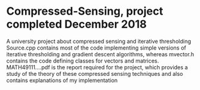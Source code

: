 # Compressed-Sensing, project completed December 2018
A university project about compressed sensing and iterative thresholding
Source.cpp contains most of the code implementing simple versions of iterative thresholding and gradient descent algorithms, 
whereas mvector.h contains the code defining classes for vectors and matrices. MATH49111....pdf is the report required for the project, 
which provides a study of the theory of these compressed sensing techniques and also contains explanations of my implementation
